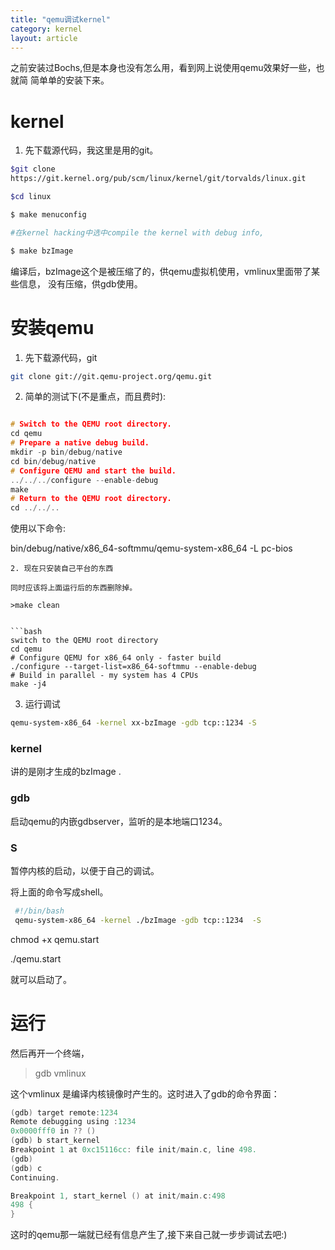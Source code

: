 ```yaml
---
title: "qemu调试kernel"
category: kernel
layout: article
---
```


之前安装过Bochs,但是本身也没有怎么用，看到网上说使用qemu效果好一些，也就简
简单单的安装下来。

# kernel

1. 先下载源代码，我这里是用的git。
```bash
$git clone
https://git.kernel.org/pub/scm/linux/kernel/git/torvalds/linux.git

$cd linux

$ make menuconfig

#在kernel hacking中选中compile the kernel with debug info,

$ make bzImage

```

编译后，bzImage这个是被压缩了的，供qemu虚拟机使用，vmlinux里面带了某些信息，
没有压缩，供gdb使用。
# 安装qemu

1. 先下载源代码，git

```bash
git clone git://git.qemu-project.org/qemu.git
```

2. 简单的测试下(不是重点，而且费时):

```c

# Switch to the QEMU root directory.
cd qemu
# Prepare a native debug build.
mkdir -p bin/debug/native
cd bin/debug/native
# Configure QEMU and start the build.
../../../configure --enable-debug
make
# Return to the QEMU root directory.
cd ../../..
```
使用以下命令:

bin/debug/native/x86_64-softmmu/qemu-system-x86_64 -L pc-bios

```
2. 现在只安装自己平台的东西

同时应该将上面运行后的东西删除掉。

>make clean


```bash
switch to the QEMU root directory
cd qemu
# Configure QEMU for x86_64 only - faster build
./configure --target-list=x86_64-softmmu --enable-debug
# Build in parallel - my system has 4 CPUs
make -j4
```

3. 运行调试

```bash
qemu-system-x86_64 -kernel xx-bzImage -gdb tcp::1234 -S
```
### kernel
讲的是刚才生成的bzImage .

### gdb
启动qemu的内嵌gdbserver，监听的是本地端口1234。

### S
暂停内核的启动，以便于自己的调试。

将上面的命令写成shell。

```bash
 #!/bin/bash
 qemu-system-x86_64 -kernel ./bzImage -gdb tcp::1234  -S
```

chmod +x qemu.start


./qemu.start

就可以启动了。

# 运行
然后再开一个终端，

> gdb vmlinux

这个vmlinux 是编译内核镜像时产生的。这时进入了gdb的命令界面：

```c
(gdb) target remote:1234
Remote debugging using :1234
0x0000fff0 in ?? ()
(gdb) b start_kernel
Breakpoint 1 at 0xc15116cc: file init/main.c, line 498.
(gdb)
(gdb) c
Continuing.

Breakpoint 1, start_kernel () at init/main.c:498
498	{
}
```
这时的qemu那一端就已经有信息产生了,接下来自己就一步步调试去吧:)
